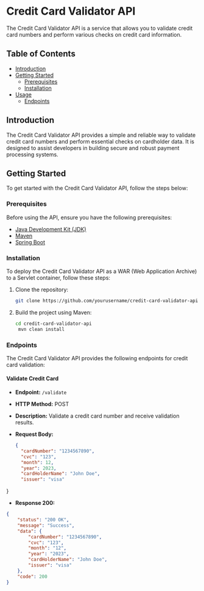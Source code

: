 # Credit Card Validator API

The Credit Card Validator API is a service that allows you to validate credit card numbers and perform various checks on credit card information.

## Table of Contents

- [Introduction](#introduction)
- [Getting Started](#getting-started)
  - [Prerequisites](#prerequisites)
  - [Installation](#installation)
- [Usage](#usage)
  - [Endpoints](#endpoints)

## Introduction

The Credit Card Validator API provides a simple and reliable way to validate credit card numbers and perform essential checks on cardholder data. It is designed to assist developers in building secure and robust payment processing systems.

## Getting Started

To get started with the Credit Card Validator API, follow the steps below:

### Prerequisites

Before using the API, ensure you have the following prerequisites:

- [Java Development Kit (JDK)](https://www.oracle.com/java/technologies/javase-downloads.html)
- [Maven](https://maven.apache.org/download.cgi)
- [Spring Boot](https://spring.io/projects/spring-boot)

### Installation

To deploy the Credit Card Validator API as a WAR (Web Application Archive) to a Servlet container, follow these steps:

1. Clone the repository:

   ```bash
   git clone https://github.com/yourusername/credit-card-validator-api.git
   
2. Build the project using Maven:
   ```bash
   cd credit-card-validator-api
    mvn clean install


### Endpoints

The Credit Card Validator API provides the following endpoints for credit card validation:

#### Validate Credit Card

- **Endpoint:** `/validate`
- **HTTP Method:** POST
- **Description:** Validate a credit card number and receive validation results.
- **Request Body:**

  ```json
  { 
    "cardNumber": "1234567890",
    "cvc": "123",
    "month": 12,
    "year": 2023,
    "cardHolderName": "John Doe",
    "issuer": "visa"
}
- **Response 200:**
```json
{
    "status": "200 OK",
    "message": "Success",
    "data": {
        "cardNumber": "1234567890",
        "cvc": "123",
        "month": "12",
        "year": "2023",
        "cardHolderName": "John Doe",
        "issuer": "visa"
    },
    "code": 200
}
